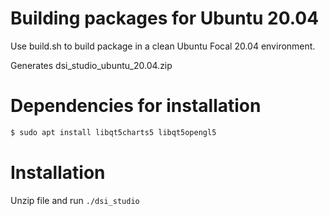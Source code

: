 # Building packages for Ubuntu 20.04

Use build.sh to build package in a clean Ubuntu Focal 20.04 environment.

Generates  dsi_studio_ubuntu_20.04.zip

# Dependencies for installation

```sh
$ sudo apt install libqt5charts5 libqt5opengl5
```

# Installation
Unzip file and run `./dsi_studio`
